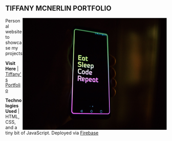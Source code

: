 ## TIFFANY MCNERLIN PORTFOLIO
<img align="right" height=350 width=450 src="/public/images/unsplash.jpg">
<p align="left">Personal website to showcase my projects</p>
<p align="left"><strong>Visit Here</strong> | <a href="https://portfolio-2af26.web.app/index.html">Tiffany's Portfolio</a></p>

<p align="left"><strong>Technologies Used</strong> | HTML, CSS, and a tiny bit of JavaScript. Deployed via <a href="https://firebase.google.com/">Firebase</a></p>





  
